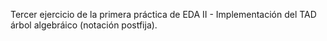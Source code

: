 Tercer ejercicio de la primera práctica de EDA II - Implementación del TAD árbol algebráico (notación postfija).
